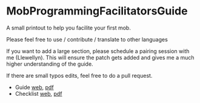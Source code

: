 # MobProgrammingFacilitatorsGuide

A small printout to help you facilite your first mob.

Please feel free to use / contribute / translate to other languages

If you want to add a large section, please schedule a pairing session with me (Llewellyn). This will ensure the patch gets added and gives me a much higher understanding of the guide.

If there are small typos edits, feel free to do a pull request.


* Guide [web](https://github.com/LearnWithLlew/MobProgrammingFacilitatorsGuide/blob/master/MobProgrammingFacilitorsGuide_English.md), [pdf](https://github.com/LearnWithLlew/MobProgrammingFacilitatorsGuide/raw/master/MobProgrammingFacilitorsGuide_English.pdf)
* Checklist [web](https://github.com/LearnWithLlew/MobProgrammingFacilitatorsGuide/blob/master/MobProgrammingFacilitorsGuide_English.checklist.md), [pdf](https://github.com/LearnWithLlew/MobProgrammingFacilitatorsGuide/raw/master/MobProgrammingFacilitorsGuide_English.checklist.pdf)
